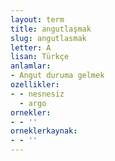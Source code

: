 ```yaml
---
layout: term
title: angutlaşmak
slug: angutlasmak
letter: A
lisan: Türkçe
anlamlar:
- Angut duruma gelmek
ozellikler:
- - nesnesiz
  - argo
ornekler:
- - ''
orneklerkaynak:
- - ''
---
```

